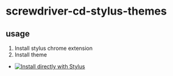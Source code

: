 # screwdriver-cd-stylus-themes

## usage

1. Install stylus chrome extension
2. Install theme
  - [![Install directly with Stylus](https://img.shields.io/badge/Install%20directly%20with-Stylus-00adad.svg)](https://raw.githubusercontent.com/yoshwata/screwdriver-cd-stylus-themes/master/screwdrivercd-color-blindness.user.css)
